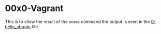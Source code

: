 # 00x0-Vagrant

This is to show the result of the  `uname` command the output is seen in the [0-hello_ubuntu](./0-hello_ubuntu) file.
